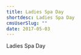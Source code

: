 ```yaml
---
title: Ladies Spa Day
shortdesc: Ladies Spa Day
cmsUserSlug: ""
date: 2017-05-03 
---
```


  Ladies Spa Day